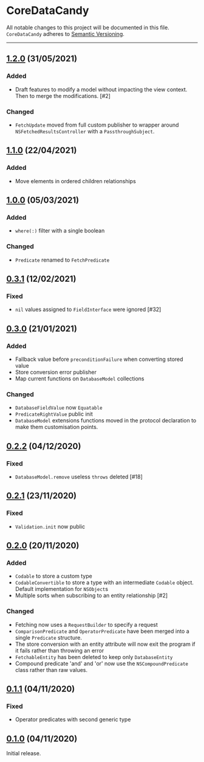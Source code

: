 # CoreDataCandy

All notable changes to this project will be documented in this file. `CoreDataCandy` adheres to [Semantic Versioning](http://semver.org).

---
## [1.2.0](https://github.com/ABridoux/core-data-candy/tree/1.2.0) (31/05/2021)
### Added
- Draft features to modify a model without impacting the view context. Then to merge the modifications. [#2]

### Changed
- `FetchUpdate`  moved from full custom publisher to wrapper around `NSFetchedResultsController` with a `PassthroughSubject`.

## [1.1.0](https://github.com/amaris/core-data-candy/tree/1.1.0) (22/04/2021)

### Added
- Move elements in ordered children relationships 

## [1.0.0](https://github.com/amaris/core-data-candy/tree/1.0.0) (05/03/2021)

### Added
- `where(:)` filter with a single boolean

### Changed
- `Predicate` renamed to `FetchPredicate`

## [0.3.1](https://github.com/amaris/core-data-candy/tree/0.3.1) (12/02/2021)

### Fixed
- `nil` values assigned to `FieldInterface` were ignored [#32] 

## [0.3.0](https://github.com/amaris/core-data-candy/tree/0.3.0) (21/01/2021)

### Added
- Fallback value before `preconditionFailure` when converting stored value
- Store conversion error publisher
- Map current functions on `DatabaseModel` collections

### Changed
- `DatabaseFieldValue` now `Equatable`
- `PredicateRightValue` public init
- `DatabaseModel` extensions functions moved in the protocol declaration to make them customisation points.

## [0.2.2](https://github.com/amaris/core-data-candy/tree/0.2.2) (04/12/2020)

### Fixed
- `DatabaseModel.remove` useless `throws` deleted [#18]

## [0.2.1](https://github.com/amaris/core-data-candy/tree/0.2.1) (23/11/2020)

### Fixed
- `Validation.init` now public

## [0.2.0](https://github.com/amaris/core-data-candy/tree/0.2.0) (20/11/2020)

### Added
- `Codable` to store a custom type
- `CodableConvertible` to store a type with an intermediate `Codable` object. Default implementation for `NSObject`s
- Multiple sorts when subscribing to an entity relationship [#2]

### Changed
- Fetching now uses a `RequestBuilder` to specify a request
- `ComparisonPredicate` and `OperatorPredicate` have been merged into a single `Predicate` structure.
- The store conversion with an entity attribute will now exit the program if it fails rather than throwing an error
- `FetchableEntity` has been deleted to keep only `DatabaseEntity`
- Compound predicate 'and' and 'or' now use the `NSCompoundPredicate` class rather than raw values.

## [0.1.1](https://github.com/amaris/core-data-candy/tree/0.1.1) (04/11/2020)

### Fixed
- Operator predicates with second generic type

## [0.1.0](https://github.com/amaris/core-data-candy/tree/0.1.0) (04/11/2020)

Initial release.
